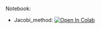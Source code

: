Notebook:

* Jacobi_method: [![Open In Colab](https://colab.research.google.com/assets/colab-badge.svg)](https://colab.research.google.com/github/TemaBlag/BSU/blob/main/numerical_methods/sem5/lab3/Jacobi_method.ipynb)
